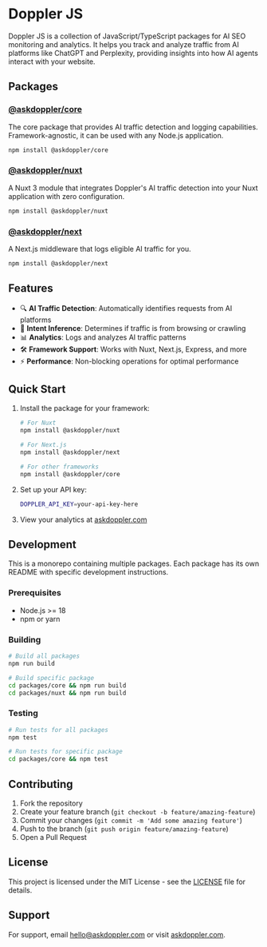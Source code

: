 # Doppler JS

Doppler JS is a collection of JavaScript/TypeScript packages for AI SEO monitoring and analytics. It helps you track and analyze traffic from AI platforms like ChatGPT and Perplexity, providing insights into how AI agents interact with your website.

## Packages

### [@askdoppler/core](./core/README.md)

The core package that provides AI traffic detection and logging capabilities. Framework-agnostic, it can be used with any Node.js application.

```sh
npm install @askdoppler/core
```

### [@askdoppler/nuxt](./nuxt/README.md)

A Nuxt 3 module that integrates Doppler's AI traffic detection into your Nuxt application with zero configuration.

```sh
npm install @askdoppler/nuxt
```

### [@askdoppler/next](./next/README.md)

A Next.js middleware that logs eligible AI traffic for you.

```sh
npm install @askdoppler/next
```

## Features

- 🔍 **AI Traffic Detection**: Automatically identifies requests from AI platforms
- 🎯 **Intent Inference**: Determines if traffic is from browsing or crawling
- 📊 **Analytics**: Logs and analyzes AI traffic patterns
- 🛠 **Framework Support**: Works with Nuxt, Next.js, Express, and more
- ⚡ **Performance**: Non-blocking operations for optimal performance

## Quick Start

1. Install the package for your framework:

   ```sh
   # For Nuxt
   npm install @askdoppler/nuxt

   # For Next.js
   npm install @askdoppler/next

   # For other frameworks
   npm install @askdoppler/core
   ```

2. Set up your API key:

   ```sh
   DOPPLER_API_KEY=your-api-key-here
   ```

3. View your analytics at [askdoppler.com](https://askdoppler.com)

## Development

This is a monorepo containing multiple packages. Each package has its own README with specific development instructions.

### Prerequisites

- Node.js >= 18
- npm or yarn

### Building

```sh
# Build all packages
npm run build

# Build specific package
cd packages/core && npm run build
cd packages/nuxt && npm run build
```

### Testing

```sh
# Run tests for all packages
npm test

# Run tests for specific package
cd packages/core && npm test
```

## Contributing

1. Fork the repository
2. Create your feature branch (`git checkout -b feature/amazing-feature`)
3. Commit your changes (`git commit -m 'Add some amazing feature'`)
4. Push to the branch (`git push origin feature/amazing-feature`)
5. Open a Pull Request

## License

This project is licensed under the MIT License - see the [LICENSE](./LICENSE) file for details.

## Support

For support, email hello@askdoppler.com or visit [askdoppler.com](https://askdoppler.com).
